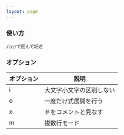 ```yaml
---
layout: page
---
```

### 使い方
    /○○/で囲んで記述

### オプション

オプション | 説明
----- | ------------
i     | 大文字小文字の区別しない
o     | 一度だけ式展開を行う
x     | ＃をコメントと見なす
m     | 複数行モード